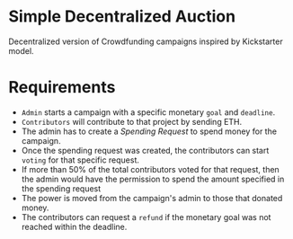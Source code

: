 # Simple Decentralized Auction

Decentralized version of Crowdfunding campaigns inspired by Kickstarter model.

# Requirements

 - `Admin` starts a campaign with a specific monetary `goal` and `deadline`.
 - `Contributors` will contribute to that project by sending ETH.
 - The admin has to create a _Spending Request_ to spend money for the campaign.
 - Once the spending request was created, the contributors can start `voting` for that specific request.
 - If more than 50% of the total contributors voted for that request, then the admin would have the permission to spend the amount specified in the spending request
 - The power is moved from the campaign's admin to those that donated money.
 - The contributors can request a `refund` if the monetary goal was not reached within the deadline.